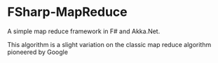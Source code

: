 # FSharp-MapReduce
A simple map reduce framework in F# and Akka.Net.

This algorithm is a slight variation on the classic map reduce algorithm pioneered by Google
